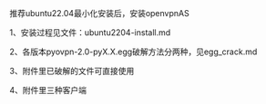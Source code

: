 推荐ubuntu22.04最小化安装后，安装openvpnAS

1、安装过程见文件：ubuntu2204-install.md

2、各版本pyovpn-2.0-pyX.X.egg破解方法分两种，见egg_crack.md

3、附件里已破解的文件可直接使用

4、附件里三种客户端
